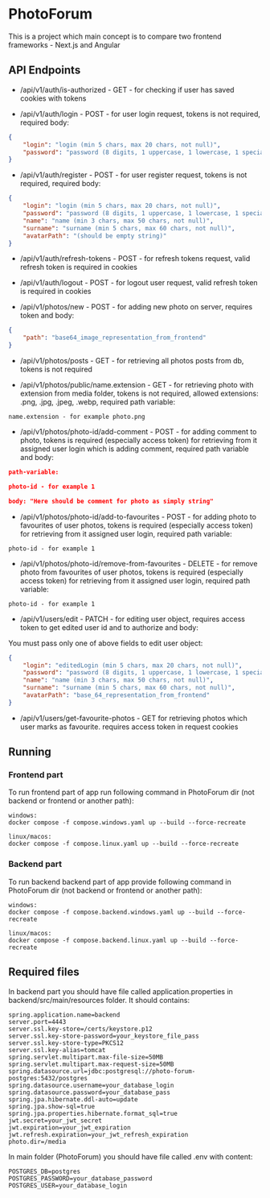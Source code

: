 # PhotoForum

This is a project which main concept is to compare two frontend frameworks - Next.js and Angular

## API Endpoints

- /api/v1/auth/is-authorized - GET - for checking if user has saved cookies with tokens

- /api/v1/auth/login - POST - for user login request, tokens is not required, required body:

```json
{
	"login": "login (min 5 chars, max 20 chars, not null)",
	"password": "password (8 digits, 1 uppercase, 1 lowercase, 1 special char, 1 number, not null)"
}
```

- /api/v1/auth/register - POST - for user register request, tokens is not required, required body:

```json
{
	"login": "login (min 5 chars, max 20 chars, not null)",
	"password": "password (8 digits, 1 uppercase, 1 lowercase, 1 special char, 1 number, not null)",
	"name": "name (min 3 chars, max 50 chars, not null)",
	"surname": "surname (min 5 chars, max 60 chars, not null)",
	"avatarPath": "(should be empty string)"
}
```

- /api/v1/auth/refresh-tokens - POST - for refresh tokens request, valid refresh token is required in cookies

- /api/v1/auth/logout - POST - for logout user request, valid refresh token is required in cookies

- /api/v1/photos/new - POST - for adding new photo on server, requires token and body:

```json
{
	"path": "base64_image_representation_from_frontend"
}
```

- /api/v1/photos/posts - GET - for retrieving all photos posts from db, tokens is not required

- /api/v1/photos/public/name.extension - GET - for retrieving photo with extension from media folder, tokens is not required, allowed extensions: .png, .jpg, .jpeg, .webp, required path variable:

```
name.extension - for example photo.png
```

- /api/v1/photos/photo-id/add-comment - POST - for adding comment to photo, tokens is required (especially access token) for retrieving from it assigned user login which is adding comment, required path variable and body:

```json
path-variable:

photo-id - for example 1

body: "Here should be comment for photo as simply string"
```

- /api/v1/photos/photo-id/add-to-favourites - POST - for adding photo to favourites of user photos, tokens is required (especially access token) for retrieving from it assigned user login, required path variable:

```
photo-id - for example 1
```

- /api/v1/photos/photo-id/remove-from-favourites - DELETE - for remove photo from favourites of user photos, tokens is required (especially access token) for retrieving from it assigned user login, required path variable:

```
photo-id - for example 1
```

- /api/v1/users/edit - PATCH - for editing user object, requires access token to get edited user id and to authorize and body:

You must pass only one of above fields to edit user object:

```json
{
	"login": "editedLogin (min 5 chars, max 20 chars, not null)",
	"password": "password (8 digits, 1 uppercase, 1 lowercase, 1 special char, 1 number, not null)",
	"name": "name (min 3 chars, max 50 chars, not null)",
	"surname": "surname (min 5 chars, max 60 chars, not null)",
	"avatarPath": "base_64_representation_from_frontend"
}
```

- /api/v1/users/get-favourite-photos - GET for retrieving photos which user marks as favourite. requires access token in request cookies

## Running

### Frontend part

To run frontend part of app run following command in PhotoForum dir (not backend or frontend or another path):

```
windows:
docker compose -f compose.windows.yaml up --build --force-recreate

linux/macos:
docker compose -f compose.linux.yaml up --build --force-recreate
```

### Backend part

To run backend backend part of app provide following command in PhotoForum dir (not backend or frontend or another path):

```
windows:
docker compose -f compose.backend.windows.yaml up --build --force-recreate

linux/macos:
docker compose -f compose.backend.linux.yaml up --build --force-recreate
```

## Required files

In backend part you should have file called application.properties in backend/src/main/resources folder. It should contains:

```
spring.application.name=backend
server.port=4443
server.ssl.key-store=/certs/keystore.p12
server.ssl.key-store-password=your_keystore_file_pass
server.ssl.key-store-type=PKCS12
server.ssl.key-alias=tomcat
spring.servlet.multipart.max-file-size=50MB
spring.servlet.multipart.max-request-size=50MB
spring.datasource.url=jdbc:postgresql://photo-forum-postgres:5432/postgres
spring.datasource.username=your_database_login
spring.datasource.password=your_database_pass
spring.jpa.hibernate.ddl-auto=update
spring.jpa.show-sql=true
spring.jpa.properties.hibernate.format_sql=true
jwt.secret=your_jwt_secret
jwt.expiration=your_jwt_expiration
jwt.refresh.expiration=your_jwt_refresh_expiration
photo.dir=/media
```

In main folder (PhotoForum) you should have file called .env with content:

```
POSTGRES_DB=postgres
POSTGRES_PASSWORD=your_database_password
POSTGRES_USER=your_database_login
```